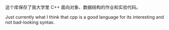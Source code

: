 这个库保存了我大学里 C++ 面向对象、数据结构的作业和实验代码。

Just currently what I think that cpp is a good language for its interesting and not bad-looking syntax.
